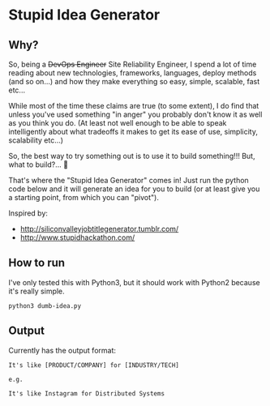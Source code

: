 # Stupid Idea Generator

## Why?

So, being a ~~DevOps Engineer~~ Site Reliability Engineer, I spend a lot of time reading about new technologies,
frameworks, languages, deploy methods (and so on...) and how they make everything so easy, simple, scalable, fast etc...

While most of the time these claims are true (to some extent), I do find that unless you've used something "in anger"
you probably don't know it as well as you think you do. (At least not well enough to be able to speak intelligently about what
tradeoffs it makes to get its ease of use, simplicity, scalability etc...)

So, the best way to try something out is to use it to build something!!! But, what to build?... 🤔

That's where the "Stupid Idea Generator" comes in! Just run the python code below and it will generate an idea for you
to build (or at least give you a starting point, from which you can "pivot").

Inspired by:

* http://siliconvalleyjobtitlegenerator.tumblr.com/
* http://www.stupidhackathon.com/

## How to run

I've only tested this with Python3, but it should work with Python2 because it's really simple.

```
python3 dumb-idea.py
```

## Output

Currently has the output format:

```
It's like [PRODUCT/COMPANY] for [INDUSTRY/TECH]

e.g.

It's like Instagram for Distributed Systems
```
